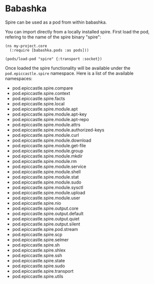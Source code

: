 # Babashka

Spire can be used as a pod from within babashka.

You can import directly from a locally installed spire. First load the pod, refering to the name of the spire binary "spire":

```
(ns my-project.core
  (:require [babashka.pods :as pods]))

(pods/load-pod "spire" {:transport :socket})
```

Once loaded the spire functionality will be available under the `pod.epiccastle.spire` namespace. Here is a list of the available namespaces:

 - pod.epiccastle.spire.compare
 - pod.epiccastle.spire.context
 - pod.epiccastle.spire.facts
 - pod.epiccastle.spire.local
 - pod.epiccastle.spire.module.apt
 - pod.epiccastle.spire.module.apt-key
 - pod.epiccastle.spire.module.apt-repo
 - pod.epiccastle.spire.module.attrs
 - pod.epiccastle.spire.module.authorized-keys
 - pod.epiccastle.spire.module.curl
 - pod.epiccastle.spire.module.download
 - pod.epiccastle.spire.module.get-file
 - pod.epiccastle.spire.module.group
 - pod.epiccastle.spire.module.mkdir
 - pod.epiccastle.spire.module.rm
 - pod.epiccastle.spire.module.service
 - pod.epiccastle.spire.module.shell
 - pod.epiccastle.spire.module.stat
 - pod.epiccastle.spire.module.sudo
 - pod.epiccastle.spire.module.sysctl
 - pod.epiccastle.spire.module.upload
 - pod.epiccastle.spire.module.user
 - pod.epiccastle.spire.nio
 - pod.epiccastle.spire.output.core
 - pod.epiccastle.spire.output.default
 - pod.epiccastle.spire.output.quiet
 - pod.epiccastle.spire.output.silent
 - pod.epiccastle.spire.pod.stream
 - pod.epiccastle.spire.scp
 - pod.epiccastle.spire.selmer
 - pod.epiccastle.spire.sh
 - pod.epiccastle.spire.shlex
 - pod.epiccastle.spire.ssh
 - pod.epiccastle.spire.state
 - pod.epiccastle.spire.sudo
 - pod.epiccastle.spire.transport
 - pod.epiccastle.spire.utils
